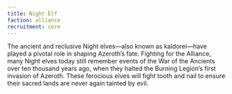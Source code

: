 ```yaml
---
title: Night Elf
faction: alliance
recruitment: core
---
```


The ancient and reclusive Night elves—also known as kaldorei—have played a pivotal role in shaping Azeroth’s fate. Fighting for the Alliance, many Night elves today still remember events of the War of the Ancients over ten thousand years ago, when they halted the Burning Legion’s first invasion of Azeroth. These ferocious elves will fight tooth and nail to ensure their sacred lands are never again tainted by evil.
